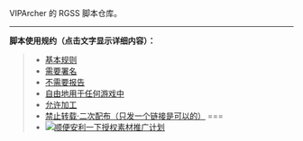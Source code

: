 VIPArcher 的 RGSS 脚本仓库。

------


**脚本使用规约（点击文字显示详细内容）：**

> * [基本规则](http://rmtemp.lofter.com/post/3e26fe_156e50a)
> * [需要署名](http://rmtemp.lofter.com/post/3e26fe_156e50f)
> * [不需要报告](http://rmtemp.lofter.com/post/3e26fe_156f16f)
> * [自由地用于任何游戏中](http://rmtemp.lofter.com/post/3e26fe_156f11b)
> * [允许加工](http://rmtemp.lofter.com/post/3e26fe_156f131)
> * [禁止转载·二次配布（只发一个链接是可以的）](http://rmtemp.lofter.com/post/3e26fe_167cd92)
===
> * [![顺便安利一下授权素材推广计划](http://ww3.sinaimg.cn/large/c5e47d21gw1eh6kvhzoy2j20b402sdg5.jpg)](http://rmproject.lofter.com/hello)
